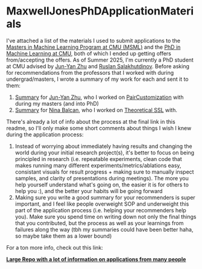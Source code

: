 # MaxwellJonesPhDApplicationMaterials
I've attached a list of the materials I used to submit applications to the [Masters in Machine Learning Program at CMU (MSML)](https://github.com/maxwelljones14/MaxwellJonesPhDApplicationMaterials/blob/main/Maxwell_Jones_CMU_MSML_SOP.pdf) and the [PhD in Machine Learning at CMU](https://github.com/maxwelljones14/MaxwellJonesPhDApplicationMaterials/blob/main/Maxwell_Jones_CMU_PhD_SOP.pdf), both of which I ended up getting offers from/accepting the offers. As of Summer 2025, I'm currently a PhD student at CMU advised by [Jun-Yan Zhu](https://www.cs.cmu.edu/~junyanz/) and [Ruslan Salakhutdinov](https://www.cs.cmu.edu/~rsalakhu/). Before asking for recommendations from the professors that I worked with during undergrad/masters, I wrote a summary of my work for each and sent it to them:
1. [Summary](https://github.com/maxwelljones14/MaxwellJonesPhDApplicationMaterials/blob/main/Maxwell's_Generative_Intelligence_Lab%20Contributions.pdf) for [Jun-Yan Zhu](https://www.cs.cmu.edu/~junyanz/), who I worked on [PairCustomization](https://paircustomization.github.io/) with during my masters (and into PhD)
2. [Summary](https://github.com/maxwelljones14/MaxwellJonesPhDApplicationMaterials/blob/main/Maxwell_Research_Synopsis_Theoretical_ML.pdf) for [Nina Balcan](https://scholars.cmu.edu/3225-nina-balcan), who I worked on [Theoretical SSL](https://arxiv.org/pdf/2306.07098) with.

There's already a lot of info about the process at the final link in this readme, so I'll only make some short comments about things I wish I knew during the application process:
1. Instead of worrying about immediately having results and changing the world during your initial research project(s), it's better to focus on being principled in research (i.e. repeatable experiments, clean code that makes running many different experiments/metrics/ablations easy, consistant visuals for result progress + making sure to manually inspect samples, and clarity of presentations during meetings). The more you help yourself understand what's going on, the easier it is for others to help you :), and the better your habits will be going forward
2. Making sure you write a good summary for your recommenders is super important, and I feel like people overweight SOP and underweight this part of the application process (i.e. helping your recommenders help you). Make sure you spend time on writing down not only the final things that you contributed, but the process as well as your learnings from failures along the way (tbh my summaries could have been better haha, so maybe take them as a lower bound)

For a ton more info, check out this link:

[**Large Repo with a lot of information on applications from many people**](https://github.com/pliang279/awesome-phd-advice)
